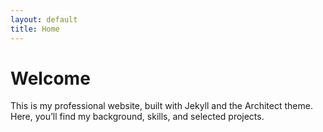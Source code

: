 ```yaml
---
layout: default
title: Home
---
```


# Welcome

This is my professional website, built with Jekyll and the Architect theme.  
Here, you’ll find my background, skills, and selected projects.
